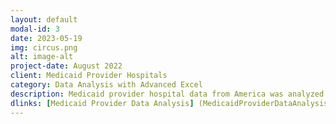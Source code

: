 ```yaml
---
layout: default
modal-id: 3
date: 2023-05-19
img: circus.png
alt: image-alt
project-date: August 2022
client: Medicaid Provider Hospitals
category: Data Analysis with Advanced Excel
description: Medicaid provider hospital data from America was analyzed to determine why someone would or would not recommend a hospital in a state.
dlinks: [Medicaid Provider Data Analysis] (MedicaidProviderDataAnalysisDakotaCassidy.pdf)
---
```

